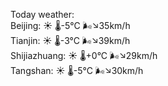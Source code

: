 Today weather:  
Beijing: ☀️   🌡️-5°C 🌬️↘35km/h  
Tianjin: ☀️   🌡️-3°C 🌬️↘39km/h  
Shijiazhuang: ☀️   🌡️+0°C 🌬️↘29km/h  
Tangshan: ☀️   🌡️-5°C 🌬️↘30km/h  
